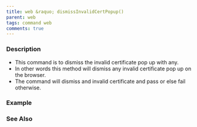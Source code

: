 ```yaml
---
title: web &raquo; dismissInvalidCertPopup()
parent: web
tags: command web
comments: true
---
```


### Description

- This command is to dismiss the invalid certificate pop up with any.
- In other words this method will dismiss any invalid certificate pop up on the browser.
- The command will dismiss and invalid certificate and pass or else fail otherwise.

### Example

### See Also